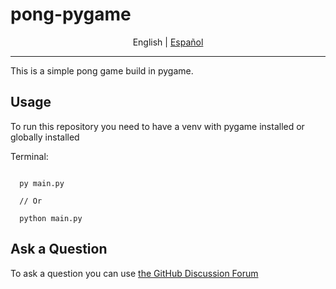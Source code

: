 # pong-pygame
<p align="center">
  <span>English</span> |
  <a href="https://github.com/Fonsii/pong-pygame/blob/main/lang/spanish/README.md">Español</a>
</p>

---

This is a simple pong game build in pygame.

## Usage

To run this repository you need to have a venv with pygame installed or globally installed

Terminal:

```shell

  py main.py

  // Or 

  python main.py

```
## Ask a Question

To ask a question you can use [the GitHub Discussion Forum](https://github.com/Fonsii/pong-pygame/discussions)